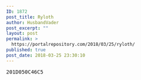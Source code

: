 ```yaml
---
ID: 1872
post_title: Ryloth
author: HusbandVader
post_excerpt: ""
layout: post
permalink: >
  https://portalrepository.com/2018/03/25/ryloth/
published: true
post_date: 2018-03-25 23:30:10
---
```

<pre>201D050C46C5</pre>